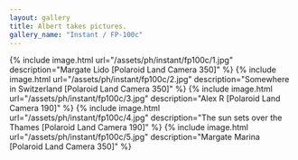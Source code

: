 ```yaml
---
layout: gallery
title: Albert takes pictures.
gallery_name: "Instant / FP-100c"
---
```


{% include image.html url="/assets/ph/instant/fp100c/1.jpg" description="Margate Lido [Polaroid Land Camera 350]" %}
{% include image.html url="/assets/ph/instant/fp100c/2.jpg" description="Somewhere in Switzerland [Polaroid Land Camera 350]" %}
{% include image.html url="/assets/ph/instant/fp100c/3.jpg" description="Alex R [Polaroid Land Camera 190]" %}
{% include image.html url="/assets/ph/instant/fp100c/4.jpg" description="The sun sets over the Thames [Polaroid Land Camera 190]" %}
{% include image.html url="/assets/ph/instant/fp100c/5.jpg" description="Margate Marina [Polaroid Land Camera 350]" %}
